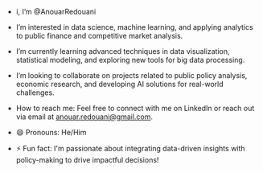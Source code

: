 - i, I’m @AnouarRedouani

- I’m interested in data science, machine learning, and applying analytics to public finance and competitive market analysis.
- I’m currently learning advanced techniques in data visualization, statistical modeling, and exploring new tools for big data processing.
- I’m looking to collaborate on projects related to public policy analysis, economic research, and developing AI solutions for real-world challenges.
-  How to reach me: Feel free to connect with me on LinkedIn or reach out via email at anouar.redouani@gmail.com.
- 😄 Pronouns: He/Him
- ⚡ Fun fact: I'm passionate about integrating data-driven insights with policy-making to drive impactful decisions!


